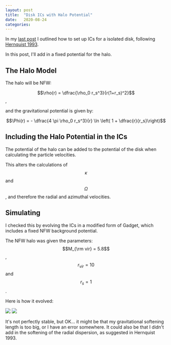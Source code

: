 ```yaml
---
layout: post
title:  "Disk ICs with Halo Potential"
date:   2020-08-24
categories:
---
```


In my <a href="https://ndrakos.github.io/blog/Disk_ICs/">last post</a> I outlined how to set up ICs for a isolated disk, following <a href="https://ui.adsabs.harvard.edu/abs/1993ApJS...86..389H/abstract"> Hernquist 1993</a>.

In this post, I'll add in a fixed potential for the halo.

## The Halo Model

The halo will be NFW:

$$\rho(r) = \dfrac{\rho_0 r_s^3}{r(1+r_s)^2}$$,

and the gravitational potential is given by:

$$\Phi(r) = - \dfrac{4 \pi \rho_0 r_s^3}{r} \ln \left( 1 + \dfrac{r}{r_s}\right)$$

## Including the Halo Potential in the ICs

The potential of the halo can be added to the potential of the disk when calculating the particle velocities.

This alters the calculations of $$\kappa$$ and $$\Omega$$, and therefore the radial and azimuthal velocities.


## Simulating

I checked this by evolving the ICs in a modified form of Gadget, which includes a fixed NFW background potential.

The NFW halo was given the parameters: $$M_{\rm vir} = 5.8$$, $$r_{vir}=10$$ and $$r_s=1$$.

Here is how it evolved:

<img src="{{ site.baseurl }}/assets/plots/20200824_Sim_xy.png">


<img src="{{ site.baseurl }}/assets/plots/20200824_Sim_xz.png">

It's not perfectly stable, but OK... it might be that my gravitational softening length is too big, or I have an error somewhere. It could also be that I didn't add in the softening of the radial dispersion, as suggested in Hernquist 1993.
